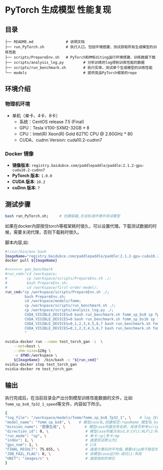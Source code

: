 # PyTorch 生成模型 性能复现
## 目录 

```
├── README.md               # 说明文档 
├── run_PyTorch.sh          # 执行入口，包括环境搭建、测试获取所有生成模型的训练性能 
├── scripts/PrepareEnv.sh   # PyTorch和MMEditing运行环境搭建、训练数据下载
├── scripts/analysis_log.py         # 分析训练的log得到训练性能的数据
├── scripts/run_benchmark.sh        # 执行实体，测试单个生成模型的训练性能
└── models                          # 提供竞品PyTorch框架的repo
```

## 环境介绍
### 物理机环境
- 单机（单卡、4卡、8卡）
  - 系统：CentOS release 7.5 (Final)
  - GPU：Tesla V100-SXM2-32GB * 8
  - CPU：Intel(R) Xeon(R) Gold 6271C CPU @ 2.60GHz * 80
  - CUDA、cudnn Version: cuda10.2-cudnn7

### Docker 镜像

- **镜像版本**: `registry.baidubce.com/paddlepaddle/paddle:2.1.2-gpu-cuda10.2-cudnn7`
- **PyTorch 版本**: `1.0.0` 
- **CUDA 版本**: `10.2`
- **cuDnn 版本**: `7`

## 测试步骤

```bash
bash run_PyTorch.sh;     # 创建容器,在该标准环境中测试模型   
```

如果在docker内部按住torch等框架耗时很久，可以设置代理。下载测试数据的时候，需要关闭代理，否则下载耗时很久。

脚本内容,如:

```bash
#!/usr/bin/env bash
ImageName="registry.baidubce.com/paddlepaddle/paddle:2.1.2-gpu-cuda10.2-cudnn7";
docker pull ${ImageName}

#<<<<<<< gan_benchmark
#run_cmd="cd /workspace;
#         cp /workspace/scripts/PrepareEnv.sh ./;
#         bash PrepareEnv.sh;
#         cd /workspace/first-order-model/;
run_cmd="cp /workspace/scripts/PrepareEnv.sh ./;
         bash PrepareEnv.sh;
         cd /workspace/models/fomm;
         cp /workspace/scripts/run_benchmark.sh ./;
         cp /workspace/scripts/analysis_log.py ./;
         CUDA_VISIBLE_DEVICES=0 bash run_benchmark.sh fomm_sp_bs8 sp fp32 8 300 4;
         CUDA_VISIBLE_DEVICES=0 bash run_benchmark.sh fomm_sp_bs16 sp fp32 16 300 4;
         CUDA_VISIBLE_DEVICES=0,1,2,3,4,5,6,7 bash run_benchmark.sh fomm_mp_bs32 mp fp32 8 300 4;
         CUDA_VISIBLE_DEVICES=0,1,2,3,4,5,6,7 bash run_benchmark.sh fomm_mp_bs64 mp fp32 16 300 4;
         "
         
nvidia-docker run --name test_torch_gan -i  \
    --net=host \
    --shm-size=128g \
    -v $PWD:/workspace \
    ${ImageName}  /bin/bash -c "${run_cmd}"
nvidia-docker stop test_torch_gan
nvidia-docker rm test_torch_gan
```

## 输出

执行完成后，在当前目录会产出分割模型训练性能数据的文件，比如`fomm_sp_bs8_fp32_1_speed`等文件，内容如下所示。

```bash
{
"log_file": "/workspace/models/fomm/fomm_sp_bs8_fp32_1", \    # log 目录,创建规范见PrepareEnv.sh 
"model_name": "fomm_sp_bs8", \    # 模型case名,创建规范:repoName_模型名_bs${bs_item}_${fp_item} 
"mission_name": "图像生成", \         # 模型case所属任务名称，具体可参考scripts/config.ini      
"direction_id": 0, \                 # 模型case所属方向id,0:CV|1:NLP|2:Rec 具体可参考benchmark/scripts/config.ini    
"run_mode": "sp", \                  # 单卡:sp|多卡:mp
"index": 1, \                        # 速度验证默认为1
"gpu_num": 1, \                      # 1|8
"FINAL_RESULT": 75.655, \            # 速度计算后的平均值,需要skip掉不稳定的前几步值
"JOB_FAIL_FLAG": 0, \                # 该模型case运行0:成功|1:失败
"UNIT": "images/s" \                 # 速度指标的单位 
}
```

